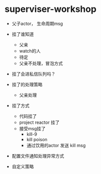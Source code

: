 # superviser-workshop



* 父子actor， 生命周期msg
* 挂了谁知道
	* 父亲
	* watch的人
	* 待定
	* 父亲不处理，冒泡方式
* 挂了会进私信队列吗？




* 挂了的处理策略
	* 父亲处理
* 挂了方式
	* 代码挂了
	* project reactor 挂了
	* 接受msg挂了
		* kill-9
		* kill poison
		* 通过饮用的actor 发送 kill msg






* 配置文件通知处理异常方式
* 自定义策略

